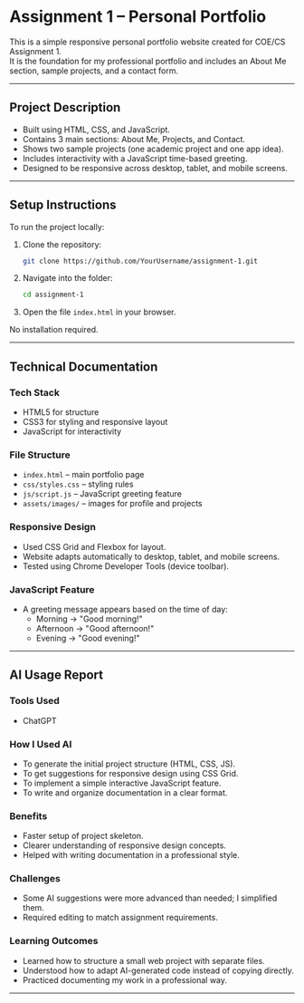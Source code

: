 # Assignment 1 – Personal Portfolio

This is a simple responsive personal portfolio website created for COE/CS Assignment 1.  
It is the foundation for my professional portfolio and includes an About Me section, sample projects, and a contact form.

---

## Project Description
- Built using HTML, CSS, and JavaScript.  
- Contains 3 main sections: About Me, Projects, and Contact.  
- Shows two sample projects (one academic project and one app idea).  
- Includes interactivity with a JavaScript time-based greeting.  
- Designed to be responsive across desktop, tablet, and mobile screens.  

---

## Setup Instructions
To run the project locally:

1. Clone the repository:
   ```bash
   git clone https://github.com/YourUsername/assignment-1.git
   ```
2. Navigate into the folder:
   ```bash
   cd assignment-1
   ```
3. Open the file `index.html` in your browser.

No installation required.

---

## Technical Documentation

### Tech Stack
- HTML5 for structure  
- CSS3 for styling and responsive layout  
- JavaScript for interactivity  

### File Structure
- `index.html` – main portfolio page  
- `css/styles.css` – styling rules  
- `js/script.js` – JavaScript greeting feature  
- `assets/images/` – images for profile and projects  

### Responsive Design
- Used CSS Grid and Flexbox for layout.  
- Website adapts automatically to desktop, tablet, and mobile screens.  
- Tested using Chrome Developer Tools (device toolbar).  

### JavaScript Feature
- A greeting message appears based on the time of day:
  - Morning → "Good morning!"  
  - Afternoon → "Good afternoon!"  
  - Evening → "Good evening!"  

---

## AI Usage Report

### Tools Used
- ChatGPT

### How I Used AI
- To generate the initial project structure (HTML, CSS, JS).  
- To get suggestions for responsive design using CSS Grid.  
- To implement a simple interactive JavaScript feature.  
- To write and organize documentation in a clear format.  

### Benefits
- Faster setup of project skeleton.  
- Clearer understanding of responsive design concepts.  
- Helped with writing documentation in a professional style.  

### Challenges
- Some AI suggestions were more advanced than needed; I simplified them.  
- Required editing to match assignment requirements.  

### Learning Outcomes
- Learned how to structure a small web project with separate files.  
- Understood how to adapt AI-generated code instead of copying directly.  
- Practiced documenting my work in a professional way.  

---


